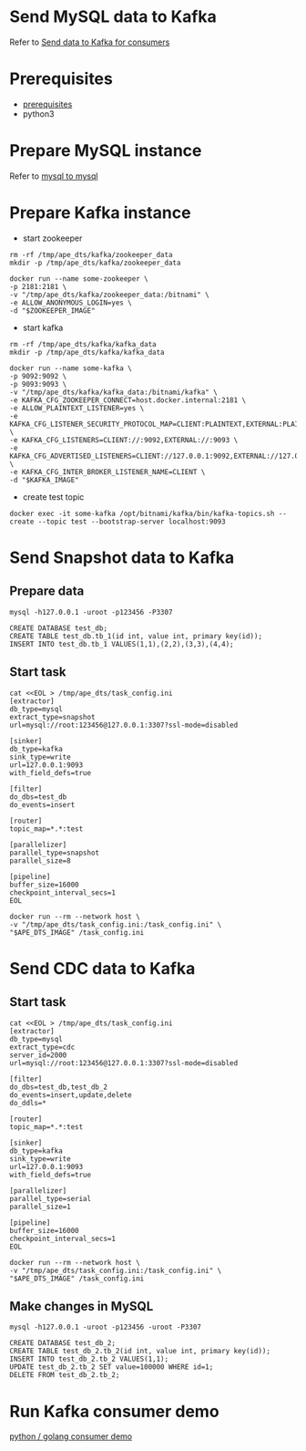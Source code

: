 # Send MySQL data to Kafka

Refer to [Send data to Kafka for consumers](/docs/en/consumer/kafka_consumer.md)

# Prerequisites
- [prerequisites](./prerequisites.md)
- python3

# Prepare MySQL instance
Refer to [mysql to mysql](./mysql_to_mysql.md)

# Prepare Kafka instance
- start zookeeper
```
rm -rf /tmp/ape_dts/kafka/zookeeper_data
mkdir -p /tmp/ape_dts/kafka/zookeeper_data

docker run --name some-zookeeper \
-p 2181:2181 \
-v "/tmp/ape_dts/kafka/zookeeper_data:/bitnami" \
-e ALLOW_ANONYMOUS_LOGIN=yes \
-d "$ZOOKEEPER_IMAGE"
```

- start kafka
```
rm -rf /tmp/ape_dts/kafka/kafka_data
mkdir -p /tmp/ape_dts/kafka/kafka_data

docker run --name some-kafka \
-p 9092:9092 \
-p 9093:9093 \
-v "/tmp/ape_dts/kafka/kafka_data:/bitnami/kafka" \
-e KAFKA_CFG_ZOOKEEPER_CONNECT=host.docker.internal:2181 \
-e ALLOW_PLAINTEXT_LISTENER=yes \
-e KAFKA_CFG_LISTENER_SECURITY_PROTOCOL_MAP=CLIENT:PLAINTEXT,EXTERNAL:PLAINTEXT \
-e KAFKA_CFG_LISTENERS=CLIENT://:9092,EXTERNAL://:9093 \
-e KAFKA_CFG_ADVERTISED_LISTENERS=CLIENT://127.0.0.1:9092,EXTERNAL://127.0.0.1:9093 \
-e KAFKA_CFG_INTER_BROKER_LISTENER_NAME=CLIENT \
-d "$KAFKA_IMAGE"
```

- create test topic
```
docker exec -it some-kafka /opt/bitnami/kafka/bin/kafka-topics.sh --create --topic test --bootstrap-server localhost:9093
```

# Send Snapshot data to Kafka
## Prepare data
```
mysql -h127.0.0.1 -uroot -p123456 -P3307

CREATE DATABASE test_db;
CREATE TABLE test_db.tb_1(id int, value int, primary key(id));
INSERT INTO test_db.tb_1 VALUES(1,1),(2,2),(3,3),(4,4);
```

## Start task
```
cat <<EOL > /tmp/ape_dts/task_config.ini
[extractor]
db_type=mysql
extract_type=snapshot
url=mysql://root:123456@127.0.0.1:3307?ssl-mode=disabled

[sinker]
db_type=kafka
sink_type=write
url=127.0.0.1:9093
with_field_defs=true

[filter]
do_dbs=test_db
do_events=insert

[router]
topic_map=*.*:test

[parallelizer]
parallel_type=snapshot
parallel_size=8

[pipeline]
buffer_size=16000
checkpoint_interval_secs=1
EOL
```

```
docker run --rm --network host \
-v "/tmp/ape_dts/task_config.ini:/task_config.ini" \
"$APE_DTS_IMAGE" /task_config.ini 
```

# Send CDC data to Kafka
## Start task
```
cat <<EOL > /tmp/ape_dts/task_config.ini
[extractor]
db_type=mysql
extract_type=cdc
server_id=2000
url=mysql://root:123456@127.0.0.1:3307?ssl-mode=disabled

[filter]
do_dbs=test_db,test_db_2
do_events=insert,update,delete
do_ddls=*

[router]
topic_map=*.*:test

[sinker]
db_type=kafka
sink_type=write
url=127.0.0.1:9093
with_field_defs=true

[parallelizer]
parallel_type=serial
parallel_size=1

[pipeline]
buffer_size=16000
checkpoint_interval_secs=1
EOL
```

```
docker run --rm --network host \
-v "/tmp/ape_dts/task_config.ini:/task_config.ini" \
"$APE_DTS_IMAGE" /task_config.ini 
```

## Make changes in MySQL
```
mysql -h127.0.0.1 -uroot -p123456 -uroot -P3307

CREATE DATABASE test_db_2;
CREATE TABLE test_db_2.tb_2(id int, value int, primary key(id));
INSERT INTO test_db_2.tb_2 VALUES(1,1);
UPDATE test_db_2.tb_2 SET value=100000 WHERE id=1;
DELETE FROM test_db_2.tb_2;
```

# Run Kafka consumer demo

[python / golang consumer demo](https://github.com/apecloud/ape_dts_consumer_demo)